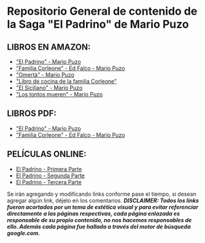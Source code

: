 # Repositorio General de contenido de la Saga "El Padrino" de Mario Puzo

## LIBROS EN AMAZON:
- ["El Padrino" - Mario Puzo](http://exe.io/Libro-El-Padrino-Amazon)
- ["Familia Corleone" - Ed Falco - Mario Puzo](http://exe.io/Libro-Familia-Corleone-Amazon)
- ["Omertà" - Mario Puzo](http://exe.io/Libro-Omerta-Amazon)
- ["Libro de cocina de la familia Corleone"](http://exe.io/Libro-Cocina-Corleone-Amazon)
- ["El Siciliano" - Mario Puzo](http://exe.io/Libro-El-Siciliano-Amazon)
- ["Los tontos mueren" - Mario Puzo](http://exe.io/Libro-Los-Tontos-Mueren-Amazon)

## LIBROS PDF:
- ["El Padrino" - Mario Puzo](http://exe.io/Libro-El-Padrino-PDF)
- ["Familia Corleone" - Ed Falco - Mario Puzo](http://exe.io/Libro-Familia-Corleone-PDF)

## PELÍCULAS ONLINE:
- [El Padrino - Primera Parte](http://exe.io/Pelicula-Padrino-1)
- [El Padrino - Segunda Parte](http://exe.io/Pelicula-Padrino-2)
- [El Padrino - Tercera Parte](http://exe.io/Pelicula-Padrino-3)

Se irán agregando y modificando links conforme pase el tiempo, si desean agregar algún link, déjelo en los comentarios.
***DISCLAIMER: Todos los links fueron acortados por un tema de estética visual y para evitar referenciar directamente a las páginas respectivas, cada página enlazada es responsable de su propio contenido, no nos hacemos responsables de ello. Además cada página fue hallada a través del motor de búsqueda google.com.***
